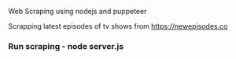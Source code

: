 Web Scraping using nodejs and puppeteer

Scrapping latest episodes of tv shows from https://newepisodes.co

### Run scraping - node server.js
